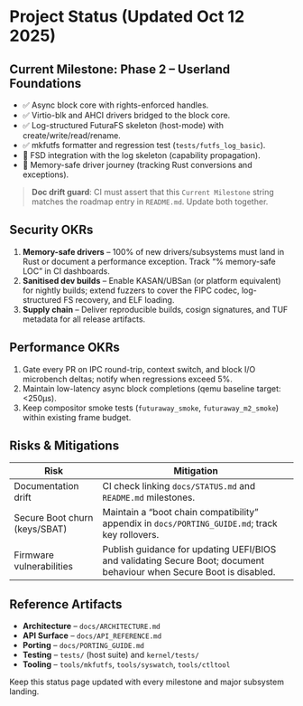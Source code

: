 # Project Status (Updated Oct 12 2025)

## Current Milestone: Phase 2 – Userland Foundations

- ✅ Async block core with rights-enforced handles.
- ✅ Virtio-blk and AHCI drivers bridged to the block core.
- ✅ Log-structured FuturaFS skeleton (host-mode) with create/write/read/rename.
- ✅ mkfutfs formatter and regression test (`tests/futfs_log_basic`).
- 🚧 FSD integration with the log skeleton (capability propagation).
- 🚧 Memory-safe driver journey (tracking Rust conversions and exceptions).

> **Doc drift guard**: CI must assert that this `Current Milestone` string
> matches the roadmap entry in `README.md`. Update both together.

## Security OKRs

1. **Memory-safe drivers** – 100% of new drivers/subsystems must land in Rust or
   document a performance exception. Track “% memory-safe LOC” in CI dashboards.
2. **Sanitised dev builds** – Enable KASAN/UBSan (or platform equivalent) for
   nightly builds; extend fuzzers to cover the FIPC codec, log-structured FS
   recovery, and ELF loading.
3. **Supply chain** – Deliver reproducible builds, cosign signatures, and TUF
   metadata for all release artifacts.

## Performance OKRs

1. Gate every PR on IPC round-trip, context switch, and block I/O microbench
   deltas; notify when regressions exceed 5%.
2. Maintain low-latency async block completions (qemu baseline target: <250µs).
3. Keep compositor smoke tests (`futuraway_smoke`, `futuraway_m2_smoke`) within
   existing frame budget.

## Risks & Mitigations

| Risk | Mitigation |
| --- | --- |
| Documentation drift | CI check linking `docs/STATUS.md` and `README.md` milestones. |
| Secure Boot churn (keys/SBAT) | Maintain a “boot chain compatibility” appendix in `docs/PORTING_GUIDE.md`; track key rollovers. |
| Firmware vulnerabilities | Publish guidance for updating UEFI/BIOS and validating Secure Boot; document behaviour when Secure Boot is disabled. |

## Reference Artifacts

- **Architecture** – `docs/ARCHITECTURE.md`
- **API Surface** – `docs/API_REFERENCE.md`
- **Porting** – `docs/PORTING_GUIDE.md`
- **Testing** – `tests/` (host suite) and `kernel/tests/`
- **Tooling** – `tools/mkfutfs`, `tools/syswatch`, `tools/ctltool`

Keep this status page updated with every milestone and major subsystem landing.
